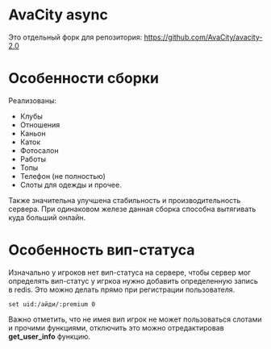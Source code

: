 # AvaCity async
Это отдельный форк для репозитория: https://github.com/AvaCity/avacity-2.0

# Особенности сборки
Реализованы:

- Клубы
- Отношения
- Каньон
- Каток
- Фотосалон
- Работы
- Топы
- Телефон (не полностью)
- Слоты для одежды
и прочее.

Также значительна улучшена стабильность и производительность сервера. При одинаковом железе данная сборка способна вытягивать куда больший онлайн.

# Особенность вип-статуса
Изначально у игроков нет вип-статуса на сервере, чтобы сервер мог определять вип-статус у игркоа нужно добавить определенную запись в redis. Это можно делать прямо при регистрации пользователя.
```
set uid:/айди/:premium 0
```
Важно отметить, что не имея вип игрок не может пользоваться слотами и прочими функциями, отключить это можно отредактировав **get_user_info** функцию.
